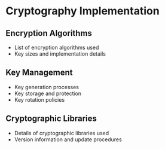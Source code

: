 # Cryptography Implementation

## Encryption Algorithms
- List of encryption algorithms used
- Key sizes and implementation details

## Key Management
- Key generation processes
- Key storage and protection
- Key rotation policies

## Cryptographic Libraries
- Details of cryptographic libraries used
- Version information and update procedures
